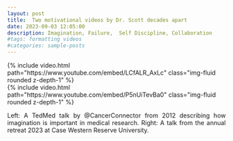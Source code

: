 ```yaml
---
layout: post
title:  Two motivational videos by Dr. Scott decades apart 
date: 2023-09-03 12:05:00
description: Imagination, Failure,  Self Discipline, Collaboration   
#tags: formatting videos
#categories: sample-posts
---
```



<div class="row mt-3">
    <div class="col-sm mt-3 mt-md-0">
        {% include video.html path="https://www.youtube.com/embed/LCfALR_AxLc" class="img-fluid rounded z-depth-1" %}
    </div>
    <div class="col-sm mt-3 mt-md-0">
        {% include video.html path="https://www.youtube.com/embed/P5nUiTevBa0" class="img-fluid rounded z-depth-1" %}
    </div>
</div>
<div class="caption">
    <p align="justify">Left: A TedMed talk by @CancerConnector from 2012 describing how imagination is important in medical research. Right: A talk from the annual retreat 2023 at Case Western Reserve University.</p>
</div>
